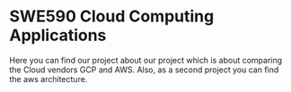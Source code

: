 # SWE590 Cloud Computing Applications
Here you can find our project about our project which is about comparing the Cloud vendors GCP and AWS. Also, as a second project you can find the aws architecture.
